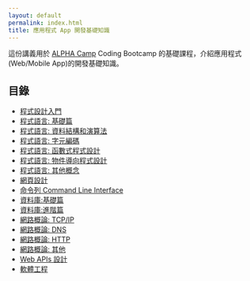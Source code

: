 ```yaml
---
layout: default
permalink: index.html
title: 應用程式 App 開發基礎知識
---
```


這份講義用於 [ALPHA Camp](https://www.alphacamp.co) Coding Bootcamp 的基礎課程，介紹應用程式(Web/Mobile App)的開發基礎知識。

## 目錄

* [程式設計入門](programming-basic.html)
* [程式語言: 基礎篇](programming-language.html)
* [程式語言: 資料結構和演算法](data-structure-algorithm.html)
* [程式語言: 字元編碼](encoding.html)
* [程式語言: 函數式程式設計](functional-programming.html)
* [程式語言: 物件導向程式設計](object-oriented-programming.html)
* [程式語言: 其他概念](programming-language-others.html)
* [網頁設計](web-design.html)
* [命令列 Command Line Interface](cli.html)
* [資料庫:基礎篇](database.html)
* [資料庫:進階篇](database-part2.html)
* [網路概論: TCP/IP](networking-tcpip.html)
* [網路概論: DNS](networking-dns.html)
* [網路概論: HTTP](networking-http.html)
* [網路概論: 其他](networking-others.html)
* [Web APIs 設計](web-apis.html)
* [軟體工程](software-engineering.html)

<!--

-->